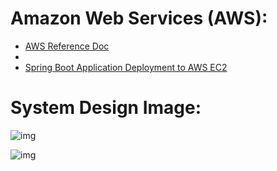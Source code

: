 # Amazon Web Services (AWS):
* [AWS Reference Doc](./md/AwsReference.md)
* 
* [Spring Boot Application Deployment to AWS EC2](./md/Deploying_SpringBootApplication_2EC2.md)

# System Design Image:

![img](https://drive.google.com/file/d/12dWo2MQ4x-wcCv1ZJkiQE9DSi8qYGBEk/view?usp=sharing)

![img](https://github.com/vishal637yadav/DesignPatterns/blob/master/src/document/images/Composite-ClassStructure.JPG)



